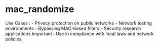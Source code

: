 # mac_randomize
Use Cases :  - Privacy protection on public networks - Network testing environments - Bypassing MAC-based filters - Security research applications Important : Use in compliance with local laws and network policies.

